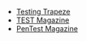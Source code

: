 - [Testing Trapeze](http://testingtrapezemagazine.com/?reqp=1&reqr=)
- [TEST Magazine](https://www.softwaretestingnews.co.uk/products/test-magazine/)
- [PenTest Magazine](https://pentestmag.com/magazines/)
